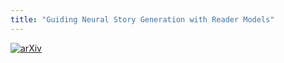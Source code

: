 ```yaml
---
title: "Guiding Neural Story Generation with Reader Models"
---
```

[![arXiv](https://img.shields.io/badge/arXiv-2112.08596-b31b1b.svg)](https://arxiv.org/abs/2112.08596)

